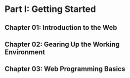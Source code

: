 # Part I: Getting Started

## Chapter 01: Introduction to the Web
## Chapter 02: Gearing Up the Working Environment
## Chapter 03: Web Programming Basics

